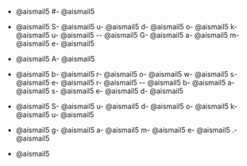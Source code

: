 - @aismail5
#- @aismail5
 - @aismail5
S- @aismail5
u- @aismail5
d- @aismail5
o- @aismail5
k- @aismail5
u- @aismail5
-- @aismail5
G- @aismail5
a- @aismail5
m- @aismail5
e- @aismail5

- @aismail5
A- @aismail5
 - @aismail5
b- @aismail5
r- @aismail5
o- @aismail5
w- @aismail5
s- @aismail5
e- @aismail5
r- @aismail5
-- @aismail5
b- @aismail5
a- @aismail5
s- @aismail5
e- @aismail5
d- @aismail5
 - @aismail5
S- @aismail5
u- @aismail5
d- @aismail5
o- @aismail5
k- @aismail5
u- @aismail5
 - @aismail5
g- @aismail5
a- @aismail5
m- @aismail5
e- @aismail5
.- @aismail5

- @aismail5
